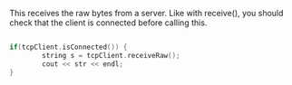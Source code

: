 This receives the raw bytes from a server. Like with receive(), you should check that the client is connected before calling this.

```cpp

if(tcpClient.isConnected()) {
        string s = tcpClient.receiveRaw();
        cout << str << endl;
}

```
